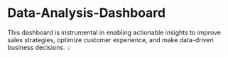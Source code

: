 # Data-Analysis-Dashboard
This dashboard is instrumental in enabling actionable insights to improve sales strategies, optimize customer experience, and make data-driven business decisions. 💡
